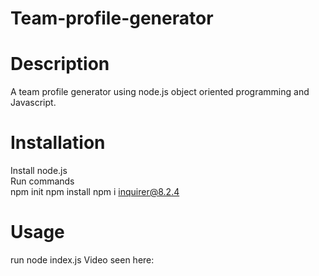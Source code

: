# Team-profile-generator
# Description 
A team profile generator using node.js object oriented programming and Javascript. 
# Installation 
Install node.js 
<br>
Run commands 
<br>
npm init
npm install 
npm i inquirer@8.2.4

# Usage 
run node index.js
Video seen here: 

